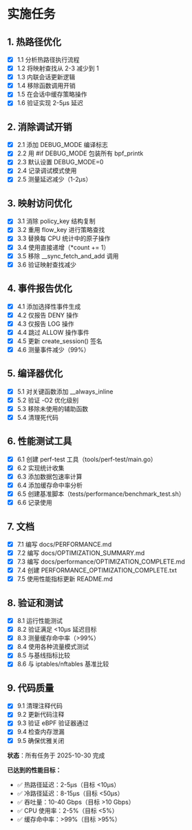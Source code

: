 # 实施任务

## 1. 热路径优化
- [x] 1.1 分析热路径执行流程
- [x] 1.2 将映射查找从 2-3 减少到 1
- [x] 1.3 内联会话更新逻辑
- [x] 1.4 移除函数调用开销
- [x] 1.5 在会话中缓存策略操作
- [x] 1.6 验证实现 2-5μs 延迟

## 2. 消除调试开销
- [x] 2.1 添加 DEBUG_MODE 编译标志
- [x] 2.2 用 #if DEBUG_MODE 包装所有 bpf_printk
- [x] 2.3 默认设置 DEBUG_MODE=0
- [x] 2.4 记录调试模式使用
- [x] 2.5 测量延迟减少（1-2μs）

## 3. 映射访问优化
- [x] 3.1 消除 policy_key 结构复制
- [x] 3.2 重用 flow_key 进行策略查找
- [x] 3.3 替换每 CPU 统计中的原子操作
- [x] 3.4 使用直接递增（*count += 1）
- [x] 3.5 移除 __sync_fetch_and_add 调用
- [x] 3.6 验证映射查找减少

## 4. 事件报告优化
- [x] 4.1 添加选择性事件生成
- [x] 4.2 仅报告 DENY 操作
- [x] 4.3 仅报告 LOG 操作
- [x] 4.4 跳过 ALLOW 操作事件
- [x] 4.5 更新 create_session() 签名
- [x] 4.6 测量事件减少（99%）

## 5. 编译器优化
- [x] 5.1 对关键函数添加 __always_inline
- [x] 5.2 验证 -O2 优化级别
- [x] 5.3 移除未使用的辅助函数
- [x] 5.4 清理死代码

## 6. 性能测试工具
- [x] 6.1 创建 perf-test 工具（tools/perf-test/main.go）
- [x] 6.2 实现统计收集
- [x] 6.3 添加数据包速率计算
- [x] 6.4 添加缓存命中率分析
- [x] 6.5 创建基准脚本（tests/performance/benchmark_test.sh）
- [x] 6.6 记录使用

## 7. 文档
- [x] 7.1 编写 docs/PERFORMANCE.md
- [x] 7.2 编写 docs/OPTIMIZATION_SUMMARY.md
- [x] 7.3 编写 docs/performance/OPTIMIZATION_COMPLETE.md
- [x] 7.4 创建 PERFORMANCE_OPTIMIZATION_COMPLETE.txt
- [x] 7.5 使用性能指标更新 README.md

## 8. 验证和测试
- [x] 8.1 运行性能测试
- [x] 8.2 验证满足 <10μs 延迟目标
- [x] 8.3 测量缓存命中率（>99%）
- [x] 8.4 使用各种流量模式测试
- [x] 8.5 与基线指标比较
- [x] 8.6 与 iptables/nftables 基准比较

## 9. 代码质量
- [x] 9.1 清理注释代码
- [x] 9.2 更新代码注释
- [x] 9.3 验证 eBPF 验证器通过
- [x] 9.4 检查内存泄漏
- [x] 9.5 确保优雅关闭

**状态**：所有任务于 2025-10-30 完成

**已达到的性能目标：**
- ✅ 热路径延迟：2-5μs（目标 <10μs）
- ✅ 冷路径延迟：8-15μs（目标 <50μs）
- ✅ 吞吐量：10-40 Gbps（目标 >10 Gbps）
- ✅ CPU 使用率：2-5%（目标 <5%）
- ✅ 缓存命中率：>99%（目标 >95%）

